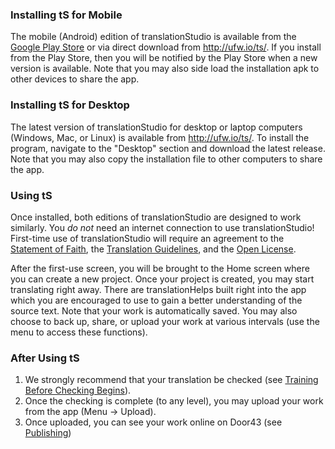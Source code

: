 
### Installing tS for Mobile

The mobile (Android) edition of translationStudio is available from the [Google Play Store](https://play.google.com/store/apps/details?id=com.translationstudio.androidapp ) or via direct download from http://ufw.io/ts/.  If you install from the Play Store, then you will be notified by the Play Store when a new version is available.  Note that you may also side load the installation apk to other devices to share the app.

### Installing tS for Desktop

The latest version of translationStudio for desktop or laptop computers (Windows, Mac, or Linux) is available from http://ufw.io/ts/.  To install the program, navigate to the "Desktop" section and download the latest release.  Note that you may also copy the installation file to other computers to share the app.

### Using tS

Once installed, both editions of translationStudio are designed to work similarly.  You *do not* need an internet connection to use translationStudio!  First-time use of translationStudio will require an agreement to the [Statement of Faith](en/ta/intro/man/statement-of-faith), the [Translation Guidelines](en/ta/intro/man/translation-guidelines), and the [Open License](en/ta/intro/man/open-license).

After the first-use screen, you will be brought to the Home screen where you can create a new project.  Once your project is created, you may start translating right away.  There are translationHelps built right into the app which you are encouraged to use to gain a better understanding of the source text.  Note that your work is automatically saved.  You may also choose to back up, share, or upload your work at various intervals (use the menu to access these functions).

### After Using tS

  1. We strongly recommend that your translation be checked (see [Training Before Checking Begins](en/ta/process/man/prechecking-training)).
  1. Once the checking is complete (to any level), you may upload your work from the app (Menu → Upload).
  1. Once uploaded, you can see your work online on Door43 (see [Publishing](en/ta/process/man/intro-publishing))